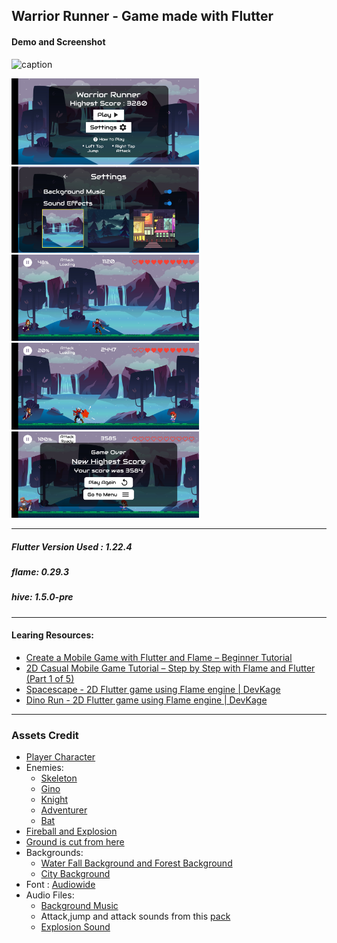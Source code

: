 

Warrior Runner - Game made with Flutter 
-------------  
    
#### Demo and Screenshot

![caption](https://github.com/mohammedhashim44/Warrior_Runner-Game_made_with_Flutter/releases/download/1.0/output.gif)

<p float="left">
  <img src="screenshots/1.jpg" width="300" />
  <img src="screenshots/2.jpg" width="300" /> 
  <img src="screenshots/3.jpg" width="300" />
	<img src="screenshots/4.jpg" width="300" />
  <img src="screenshots/5.jpg" width="300" />

</p>

-------------
##### Flutter Version Used : 1.22.4
##### flame: 0.29.3
##### hive: 1.5.0-pre
-------------
#### Learing Resources:
-  [Create a Mobile Game with Flutter and Flame – Beginner Tutorial](https://jap.alekhin.io/create-mobile-game-flutter-flame-beginner-tutorial)  
-  [2D Casual Mobile Game Tutorial – Step by Step with Flame and Flutter (Part 1 of 5)](https://jap.alekhin.io/2d-casual-mobile-game-tutorial-flame-flutter-part-1)
- [Spacescape - 2D Flutter game using Flame engine | DevKage](https://www.youtube.com/watch?v=fjNx0otqF-k&list=PLiZZKL9HLmWPL0URlq9WLng1A_g1LDuxx)
- [Dino Run - 2D Flutter game using Flame engine | DevKage](https://www.youtube.com/watch?v=txDjL4bxF4M&list=PLiZZKL9HLmWOmQgYxWHuOHOWsUUlhCCOY)
-------------  
### Assets Credit
- [Player Character](https://clembod.itch.io/warrior-free-animation-set?download)
- Enemies:
	- [Skeleton](https://jesse-m.itch.io/skeleton-pack) 
	- [Gino](https://szadiart.itch.io/animated-character-pack)
	- [Knight](https://sventhole.itch.io/hero-knight)
	- [Adventurer](https://rvros.itch.io/animated-pixel-hero)
	- [Bat](https://pixelfrog-assets.itch.io/pixel-adventure-2)
- [Fireball and Explosion](https://luizmelo.itch.io/fire-worm)
- [Ground is cut from here](https://jesse-m.itch.io/jungle-pack)
- Backgrounds:
	- [Water Fall Background and Forest Background](https://craftpix.net/freebies/free-horizontal-2d-game-backgrounds/)
	- [City Background](https://craftpix.net/freebies/free-pixel-art-street-2d-backgrounds/)
- Font : [Audiowide](https://fonts.google.com/specimen/Audiowide)
- Audio Files:
	- [Background Music](https://www.chosic.com/download-audio/?t=25860&tag=Games)
	- Attack,jump and attack sounds from this [pack](https://opengameart.org/content/female-rpg-voice-starter-pack)
	- [Explosion Sound](https://opengameart.org/content/rumbleexplosion)
